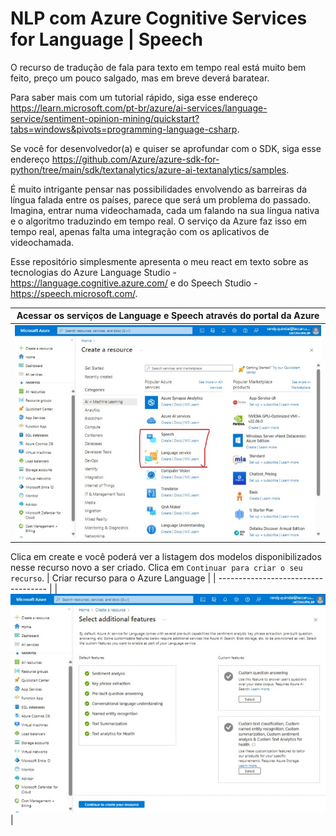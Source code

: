 # NLP com Azure Cognitive Services for Language | Speech
O recurso de tradução de fala para texto em tempo real está muito bem feito, preço um pouco salgado, mas em breve deverá baratear.

Para saber mais com um tutorial rápido, siga esse endereço https://learn.microsoft.com/pt-br/azure/ai-services/language-service/sentiment-opinion-mining/quickstart?tabs=windows&pivots=programming-language-csharp.

Se você for desenvolvedor(a) e quiser se aprofundar com o SDK, siga esse endereço https://github.com/Azure/azure-sdk-for-python/tree/main/sdk/textanalytics/azure-ai-textanalytics/samples.

É muito intrigante pensar nas possibilidades envolvendo as barreiras da língua falada entre os países, parece que será um problema do passado. Imagina, entrar numa videochamada, cada um falando na sua língua nativa e o algoritmo traduzindo em tempo real. O serviço da Azure faz isso em tempo real, apenas falta uma integração com os aplicativos de videochamada.

Esse repositório simplesmente apresenta o meu react em texto sobre as tecnologias do Azure Language Studio - https://language.cognitive.azure.com/ e do Speech Studio - https://speech.microsoft.com/.

| Acessar os serviços de Language e Speech através do portal da Azure| 
| ----------------------------------- |
| ![NLP Serviços](inputs/speech4.jpeg) |

Clica em create e você poderá ver a listagem dos modelos disponibilizados nesse recurso novo a ser criado. Clica em `Continuar para criar o seu recurso`.
| Criar recurso para o Azure Language | 
| ----------------------------------- |
| ![Criando recurso do Azure Language](inputs/lang1.jpeg) |
